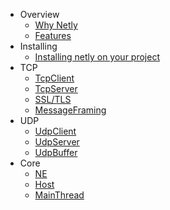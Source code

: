 - Overview
  - [Why Netly](why-netly.md "Why use netly socket library")
  - [Features](features.md "Netly version features")
- Installing
  - [Installing netly on your project](install.md "Install netly on unity application using AssetStore, Install netly using nuget, Install netly from source code")
- TCP
  - [TcpClient](tcp-client.md "Netly tcp client")
  - [TcpServer](tcp-server.md "Netly tcp server")
  - [SSL/TLS](/ "Netly ssl and tls")
  - [MessageFraming](/ "Netly tcp message framing")
- UDP
  - [UdpClient](udp-client.md "Netly udp client")
  - [UdpServer](udp-server.md "Netly udp server")
  - [UdpBuffer](udp-message-framing.md "Netly udp buffer, from message-framing")
- Core
  - [NE](ne.md "Netly Encoding")
  - [Host](/ "Netly Host")
  - [MainThread](main-thread.md "Netly Main thread") 
